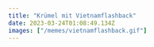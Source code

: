```yaml
---
title: "Krümel mit Vietnamflashback"
date: 2023-03-24T01:08:49.134Z
images: ["/memes/vietnamflashback.gif"]
---
```

